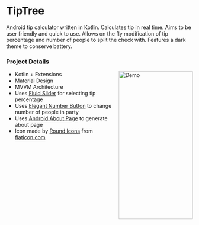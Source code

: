 # TipTree
Android tip calculator written in Kotlin.
Calculates tip in real time. Aims to be user friendly and quick to use. Allows on the fly modification of tip percentage and number of people to split the check with.
Features a dark theme to conserve battery.

<h3>Project Details</h3>
          <ul> <img align=right src="https://andrewgroe.github.io/images/SALEr_parts.png" alt="Demo" width="200" height="400">
            <li>Kotlin + Extensions</li>
            <li>Material Design</li>
            <li>MVVM Architecture</li>
            <li>Uses <a href="https://github.com/Ramotion/fluid-slider">Fluid Slider</a> for selecting tip percentage</li>
            <li>Uses <a href="https://github.com/ashik94vc/ElegantNumberButton">Elegant Number Button</a> to change number of people in party</li>
            <li>Uses <a href="https://github.com/medyo/android-about-page">Android About Page</a> to generate about page</li>
            <li>Icon made by <a href="https://roundicons.com/">Round Icons</a> from <a href="https://www.flaticon.com/">flaticon.com</a></li>
          </ul>
          
